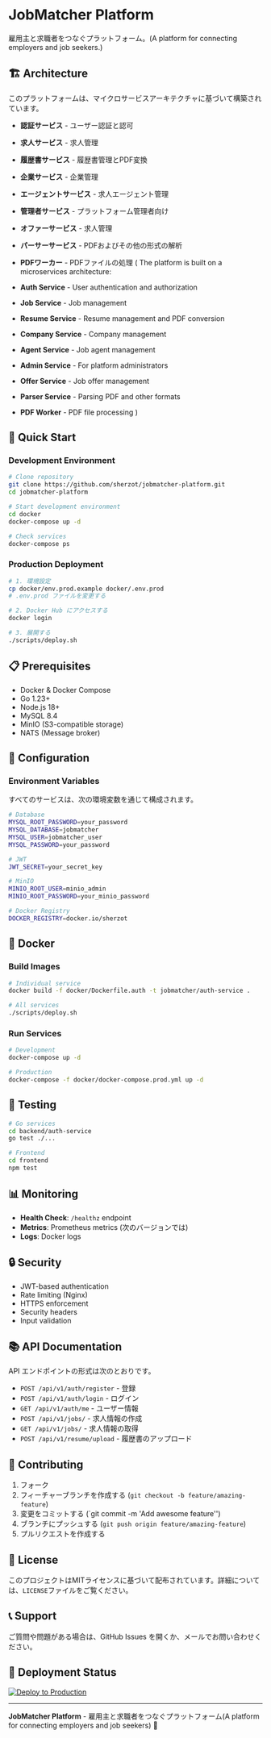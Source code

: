 # JobMatcher Platform

雇用主と求職者をつなぐプラットフォーム。(A platform for connecting employers and job seekers.)

## 🏗️ Architecture

このプラットフォームは、マイクロサービスアーキテクチャに基づいて構築されています。

- **認証サービス** - ユーザー認証と認可
- **求人サービス** - 求人管理
- **履歴書サービス** - 履歴書管理とPDF変換
- **企業サービス** - 企業管理
- **エージェントサービス** - 求人エージェント管理
- **管理者サービス** - プラットフォーム管理者向け
- **オファーサービス** - 求人管理
- **パーサーサービス** - PDFおよびその他の形式の解析
- **PDFワーカー** - PDFファイルの処理
  (
The platform is built on a microservices architecture:

- **Auth Service** - User authentication and authorization
- **Job Service** - Job management
- **Resume Service** - Resume management and PDF conversion
- **Company Service** - Company management
- **Agent Service** - Job agent management
- **Admin Service** - For platform administrators
- **Offer Service** - Job offer management
- **Parser Service** - Parsing PDF and other formats
- **PDF Worker** - PDF file processing
  )

## 🚀 Quick Start

### Development Environment

```bash
# Clone repository
git clone https://github.com/sherzot/jobmatcher-platform.git
cd jobmatcher-platform

# Start development environment
cd docker
docker-compose up -d

# Check services
docker-compose ps
```

### Production Deployment

```bash
# 1. 環境設定
cp docker/env.prod.example docker/.env.prod
# .env.prod ファイルを変更する

# 2. Docker Hub にアクセスする
docker login

# 3. 展開する
./scripts/deploy.sh
```

## 📋 Prerequisites

- Docker & Docker Compose
- Go 1.23+
- Node.js 18+
- MySQL 8.4
- MinIO (S3-compatible storage)
- NATS (Message broker)

## 🔧 Configuration

### Environment Variables

すべてのサービスは、次の環境変数を通じて構成されます。

```bash
# Database
MYSQL_ROOT_PASSWORD=your_password
MYSQL_DATABASE=jobmatcher
MYSQL_USER=jobmatcher_user
MYSQL_PASSWORD=your_password

# JWT
JWT_SECRET=your_secret_key

# MinIO
MINIO_ROOT_USER=minio_admin
MINIO_ROOT_PASSWORD=your_minio_password

# Docker Registry
DOCKER_REGISTRY=docker.io/sherzot
```

## 🐳 Docker

### Build Images

```bash
# Individual service
docker build -f docker/Dockerfile.auth -t jobmatcher/auth-service .

# All services
./scripts/deploy.sh
```

### Run Services

```bash
# Development
docker-compose up -d

# Production
docker-compose -f docker/docker-compose.prod.yml up -d
```

## 🧪 Testing

```bash
# Go services
cd backend/auth-service
go test ./...

# Frontend
cd frontend
npm test
```

## 📊 Monitoring

- **Health Check**: `/healthz` endpoint
- **Metrics**: Prometheus metrics (次のバージョンでは)
- **Logs**: Docker logs

## 🔒 Security

- JWT-based authentication
- Rate limiting (Nginx)
- HTTPS enforcement
- Security headers
- Input validation

## 📚 API Documentation

API エンドポイントの形式は次のとおりです。

- `POST /api/v1/auth/register` - 登録
- `POST /api/v1/auth/login` - ログイン
- `GET /api/v1/auth/me` - ユーザー情報
- `POST /api/v1/jobs/` - 求人情報の作成
- `GET /api/v1/jobs/` - 求人情報の取得
- `POST /api/v1/resume/upload` - 履歴書のアップロード

## 🤝 Contributing
1. フォーク
2. フィーチャーブランチを作成する (`git checkout -b feature/amazing-feature`)
3. 変更をコミットする (`git commit -m 'Add awesome feature'')
4. ブランチにプッシュする (`git push origin feature/amazing-feature`)
5. プルリクエストを作成する

## 📄 License

このプロジェクトはMITライセンスに基づいて配布されています。詳細については、`LICENSE`ファイルをご覧ください。

## 📞 Support

ご質問や問題がある場合は、GitHub Issues を開くか、メールでお問い合わせください。

## 🚀 Deployment Status

[![Deploy to Production](https://github.com/sherzot/jobmatcher-platform/actions/workflows/deploy.yml/badge.svg)](https://github.com/sherzot/jobmatcher-platform/actions/workflows/deploy.yml)

---

**JobMatcher Platform** - 雇用主と求職者をつなぐプラットフォーム(A platform for connecting employers and job seekers) 🚀
